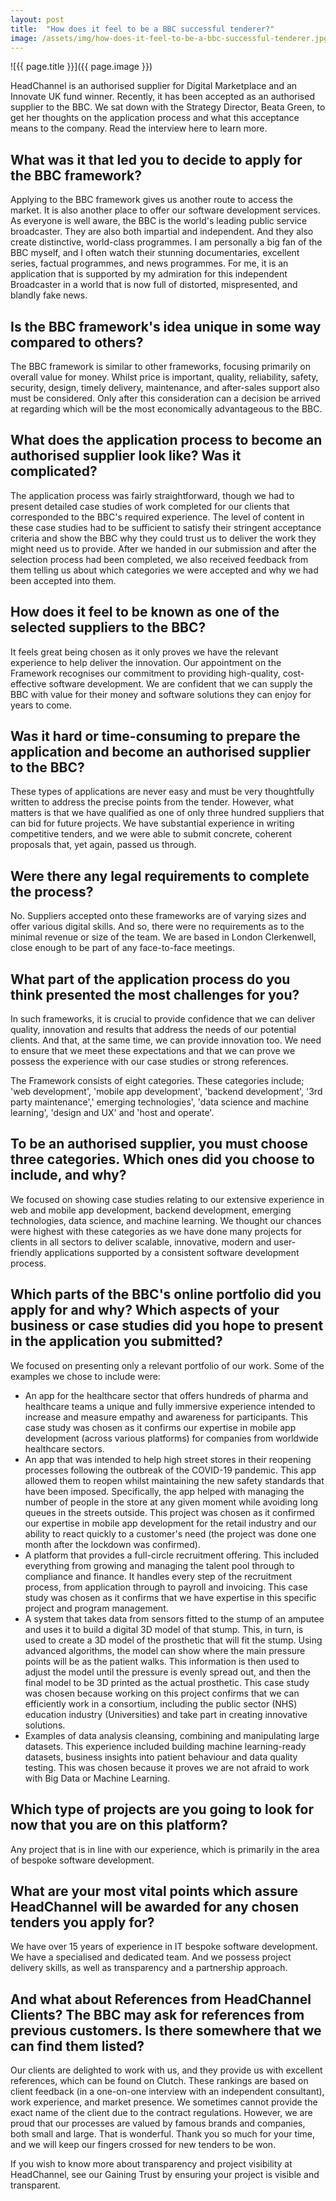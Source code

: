 ```yaml
---
layout: post
title:  "How does it feel to be a BBC successful tenderer?"
image: /assets/img/how-does-it-feel-to-be-a-bbc-successful-tenderer.jpg
---
```


![{{ page.title }}]({{ page.image }})


HeadChannel is an authorised supplier for Digital Marketplace and an Innovate UK fund winner. Recently, it has been accepted as an authorised supplier to the BBC. We sat down with the Strategy Director, Beata Green, to get her thoughts on the application process and what this acceptance means to the company. Read the interview here to learn more.

## What was it that led you to decide to apply for the BBC framework?
Applying to the BBC framework gives us another route to access the market. It is also another place to offer our software development services. As everyone is well aware, the BBC is the world's leading public service broadcaster. They are also both impartial and independent. And they also create distinctive, world-class programmes. I am personally a big fan of the BBC myself, and I often watch their stunning documentaries, excellent series, factual programmes, and news programmes. For me, it is an application that is supported by my admiration for this independent Broadcaster in a world that is now full of distorted, mispresented, and blandly fake news.

## Is the BBC framework's idea unique in some way compared to others?
The BBC framework is similar to other frameworks, focusing primarily on overall value for money. Whilst price is important, quality, reliability, safety, security, design, timely delivery, maintenance, and after-sales support also must be considered. Only after this consideration can a decision be arrived at regarding which will be the most economically advantageous to the BBC.

## What does the application process to become an authorised supplier look like? Was it complicated?
The application process was fairly straightforward, though we had to present detailed case studies of work completed for our clients that corresponded to the BBC's required experience. The level of content in these case studies had to be sufficient to satisfy their stringent acceptance criteria and show the BBC why they could trust us to deliver the work they might need us to provide. After we handed in our submission and after the selection process had been completed, we also received feedback from them telling us about which categories we were accepted and why we had been accepted into them.

## How does it feel to be known as one of the selected suppliers to the BBC?
It feels great being chosen as it only proves we have the relevant experience to help deliver the innovation. Our appointment on the Framework recognises our commitment to providing high-quality, cost-effective software development. We are confident that we can supply the BBC with value for their money and software solutions they can enjoy for years to come.

## Was it hard or time-consuming to prepare the application and become an authorised supplier to the BBC?
These types of applications are never easy and must be very thoughtfully written to address the precise points from the tender. However, what matters is that we have qualified as one of only three hundred suppliers that can bid for future projects. We have substantial experience in writing competitive tenders, and we were able to submit concrete, coherent proposals that, yet again, passed us through.

## Were there any legal requirements to complete the process?
No. Suppliers accepted onto these frameworks are of varying sizes and offer various digital skills. And so, there were no requirements as to the minimal revenue or size of the team. We are based in London Clerkenwell, close enough to be part of any face-to-face meetings.

## What part of the application process do you think presented the most challenges for you?
In such frameworks, it is crucial to provide confidence that we can deliver quality, innovation and results that address the needs of our potential clients. And that, at the same time, we can provide innovation too. We need to ensure that we meet these expectations and that we can prove we possess the experience with our case studies or strong references.

The Framework consists of eight categories. These categories include; 'web development', 'mobile app development', 'backend development', '3rd party maintenance',' emerging technologies', 'data science and machine learning', 'design and UX' and 'host and operate'.

## To be an authorised supplier, you must choose three categories. Which ones did you choose to include, and why?
We focused on showing case studies relating to our extensive experience in web and mobile app development, backend development, emerging technologies, data science, and machine learning. We thought our chances were highest with these categories as we have done many projects for clients in all sectors to deliver scalable, innovative, modern and user-friendly applications supported by a consistent software development process.

## Which parts of the BBC's online portfolio did you apply for and why? Which aspects of your business or case studies did you hope to present in the application you submitted?
We focused on presenting only a relevant portfolio of our work. Some of the examples we chose to include were:

- An app for the healthcare sector that offers hundreds of pharma and healthcare teams a unique and fully immersive experience intended to increase and measure empathy and awareness for participants. This case study was chosen as it confirms our expertise in mobile app development (across various platforms) for companies from worldwide healthcare sectors.
- An app that was intended to help high street stores in their reopening processes following the outbreak of the COVID-19 pandemic. This app allowed them to reopen whilst maintaining the new safety standards that have been imposed. Specifically, the app helped with managing the number of people in the store at any given moment while avoiding long queues in the streets outside. This project was chosen as it confirmed our expertise in mobile app development for the retail industry and our ability to react quickly to a customer's need (the project was done one month after the lockdown was confirmed).
- A platform that provides a full-circle recruitment offering. This included everything from growing and managing the talent pool through to compliance and finance. It handles every step of the recruitment process, from application through to payroll and invoicing. This case study was chosen as it confirms that we have expertise in this specific project and program management.
- A system that takes data from sensors fitted to the stump of an amputee and uses it to build a digital 3D model of that stump. This, in turn, is used to create a 3D model of the prosthetic that will fit the stump. Using advanced algorithms, the model can show where the main pressure points will be as the patient walks. This information is then used to adjust the model until the pressure is evenly spread out, and then the final model to be 3D printed as the actual prosthetic. This case study was chosen because working on this project confirms that we can efficiently work in a consortium, including the public sector (NHS) education industry (Universities) and take part in creating innovative solutions.
- Examples of data analysis cleansing, combining and manipulating large datasets. This experience included building machine learning-ready datasets, business insights into patient behaviour and data quality testing. This was chosen because it proves we are not afraid to work with Big Data or Machine Learning.

## Which type of projects are you going to look for now that you are on this platform?
Any project that is in line with our experience, which is primarily in the area of bespoke software development.

## What are your most vital points which assure HeadChannel will be awarded for any chosen tenders you apply for?
We have over 15 years of experience in IT bespoke software development. We have a specialised and dedicated team. And we possess project delivery skills, as well as transparency and a partnership approach.

## And what about References from HeadChannel Clients? The BBC may ask for references from previous customers. Is there somewhere that we can find them listed?
Our clients are delighted to work with us, and they provide us with excellent references, which can be found on Clutch. These rankings are based on client feedback (in a one-on-one interview with an independent consultant), work experience, and market presence. We sometimes cannot provide the exact name of the client due to the contract regulations. However, we are proud that our processes are valued by famous brands and companies, both small and large. That is wonderful. Thank you so much for your time, and we will keep our fingers crossed for new tenders to be won.

If you wish to know more about transparency and project visibility at HeadChannel, see our Gaining Trust by ensuring your project is visible and transparent.
